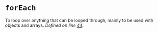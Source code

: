 # `forEach`
To loop over anything that can be looped through, mainly to be used with objects and arrays. _Defined on line [44](../../F.js#L21)_.
